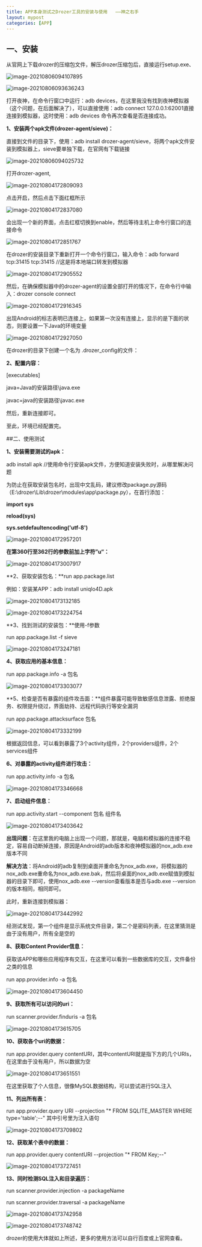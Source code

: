 ```yaml
---
title: APP本身测试之Drozer工具的安装与使用   ——神之右手 
layout: mypost
categories: [APP]
---
```


## 一、安装

从官网上下载drozer的压缩包文件，解压drozer压缩包后，直接运行setup.exe、

![image-20210806094107895](1.png)

![image-20210806093636243](2.png)

打开夜神，在命令行窗口中运行：adb devices，在这里我没有找到夜神模拟器（这个问题，在后面解决了），可以直接使用：adb connect 127.0.0.1:62001直接连接到模拟器，这时使用：adb devices 命令再次查看是否连接成功。

**1、安装两个apk文件(drozer-agent/sieve)：**

直接到文件的目录下，使用：adb install drozer-agent/sieve，将两个apk文件安装到模拟器上，sieve要单独下载，在官网有下载链接

![image-20210806094025732](3.png)

打开drozer-agent,

![image-20210804172809093](4.png)

点击开启，然后点击下面红框所示

![image-20210804172837080](5.png)

会出现一个新的界面，点击红框切换到enable，然后等待主机上命令行窗口的连接命令

![image-20210804172851767](6.png)

在drozer的安装目录下重新打开一个命令行窗口，输入命令：adb forward tcp:31415 tcp:31415 //这是将本地端口转发到模拟器

![image-20210804172905552](7.png)

然后，在确保模拟器中的drozer-agent的设置全部打开的情况下，在命令行中输入：drozer console connect

![image-20210804172916345](8.png)

出现Android的标志表明已连接上，如果第一次没有连接上，显示的是下面的状态，则要设置一下Java的环境变量

![image-20210804172927050](9.png)

在drozer的目录下创建一个名为 .drozer_config的文件：

**2、配置内容：**

[executables]

java=Java的安装路径\java.exe

javac=java的安装路径\javac.exe

 

然后，重新连接即可。

至此，环境已经配置完。



##二、使用测试

**1、安装需要测试的apk：**

adb install apk  //使用命令行安装apk文件，方便知道安装失败时，从哪里解决问题

为防止在获取安装包名时，出现中文乱码，建议修改package.py源码（E:\drozer\Lib\drozer\modules\app\package.py），在首行添加：

**import sys**

**reload(sys)**

**sys.setdefaultencoding('utf-8')**

![image-20210804172957201](10.png)

**在第360行至362行的参数前加上字符”u“：**

![image-20210804173007917](11.png)

**2、获取安装包名：**run app.package.list

例如：安装某APP：adb install uniqlo4D.apk

![image-20210804173132185](12.png)

![image-20210804173224754](13.png)

**3、找到测试的安装包：**使用-f参数

run app.package.list -f sieve

![image-20210804173247181](14.png)

**4、获取应用的基本信息：**

run app.package.info -a 包名

![image-20210804173303077](15.png)

**5、检查是否有暴露的组件攻击面：**组件暴露可能导致敏感信息泄露、拒绝服务、权限提升绕过，界面劫持、远程代码执行等安全漏洞

run app.package.attacksurface 包名

![image-20210804173332199](16.png)

根据返回信息，可以看到暴露了3个activity组件，2个providers组件，2个services组件

**6、对暴露的activity组件进行攻击：**

run app.activity.info -a 包名

![image-20210804173346668](17.png)

**7、启动组件信息：**

run app.activity.start --component 包名 组件名

![image-20210804173403642](18.png)

**出现问题**：在这里我的电脑上出现一个问题，那就是，电脑和模拟器的连接不稳定，容易自动断掉连接，原因是Android的adb版本和夜神模拟器的nox_adb.exe版本不同

**解决方法**：将Android的adb复制到桌面并重命名为nox_adb.exe，将模拟器的nox_adb.exe重命名为nox_adb.exe.bak，然后将桌面的nox_adb.exe赋值到模拟器的目录下即可，使用nox_adb.exe --version查看版本是否与adb.exe --version的版本相同，相同即可。

此时，重新连接到模拟器：

![image-20210804173442992](19.png)

经测试发现，第一个组件是显示系统文件目录，第二个是密码列表，在这里猜测是由于没有用户，所有全是空的

 **8、获取Content Provider信息：**

获取该APP和哪些应用程序有交互，在这里可以看到一些数据库的交互，文件备份之类的信息

run app.provider.info -a 包名

![image-20210804173604450](20.png)

**9、获取所有可以访问的uri：**

run scanner.provider.finduris -a 包名

![image-20210804173615705](21.png)

**10、获取各个uri的数据：**

run app.provider.query contentURI，其中contentURI就是指下方的几个URIs，在这里由于没有用户，所以数据为空

![image-20210804173651551](22.png)

在这里获取了个人信息，很像MySQL数据结构，可以尝试进行SQL注入

**11、列出所有表：**

run app.provider.query URI --projection "* FROM SQLITE_MASTER WHERE type='table';--"  其中引号里为注入语句

![image-20210804173709802](23.png)

**12、获取某个表中的数据：**

run app.provider.query contentURI --projection "* FROM Key;--"

![image-20210804173727451](24.png)

**13、同时检测SQL注入和目录遍历：**

run scanner.provider.injection -a packageName

run scanner.provider.traversal -a packageName

![image-20210804173742958](25.png)

![image-20210804173748742](26.png)

drozer的使用大体就如上所述，更多的使用方法可以自行百度或上官网查看。
